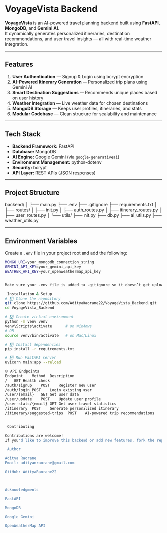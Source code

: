 #  VoyageVista Backend 

**VoyageVista** is an AI-powered travel planning backend built using **FastAPI**, **MongoDB**, and **Gemini AI**.  
It dynamically generates personalized itineraries, destination recommendations, and user travel insights — all with real-time weather integration.  

---

##  Features

1. **User Authentication** — Signup & Login using bcrypt encryption  
2. **AI-Powered Itinerary Generation** — Personalized trip plans using Gemini AI  
3. **Smart Destination Suggestions** — Recommends unique places based on user history  
4. **Weather Integration** — Live weather data for chosen destinations  
5. **MongoDB Storage** — Keeps user profiles, itineraries, and stats  
6. **Modular Codebase** — Clean structure for scalability and maintenance  

---

##  Tech Stack

- **Backend Framework:** FastAPI  
- **Database:** MongoDB  
- **AI Engine:** Google Gemini (via `google-generativeai`)  
- **Environment Management:** python-dotenv  
- **Security:** bcrypt  
- **API Layer:** REST APIs (JSON responses)  

---

##  Project Structure


backend/
│
├── main.py
├── .env
├── .gitignore
├── requirements.txt
│
├── routes/
│ ├── init.py
│ ├── auth_routes.py
│ ├── itinerary_routes.py
│ ├── user_routes.py
│
└── utils/
├── init.py
├── db.py
├── ai_utils.py
├── weather_utils.py


---

##  Environment Variables

Create a `.env` file in your project root and add the following:

```bash
MONGO_URI=your_mongodb_connection_string
GEMINI_API_KEY=your_gemini_api_key
WEATHER_API_KEY=your_openweathermap_api_key


Make sure your .env file is added to .gitignore so it doesn’t get uploaded to GitHub!

 Installation & Setup
# 1️⃣ Clone the repository
git clone https://github.com/AdityaRaorane22/VoyageVista_Backend.git
cd VoyageVista_Backend

# 2️⃣ Create virtual environment
python -m venv venv
venv\Scripts\activate      # on Windows
# OR
source venv/bin/activate   # on Mac/Linux

# 3️⃣ Install dependencies
pip install -r requirements.txt

# 4️⃣ Run FastAPI server
uvicorn main:app --reload

🌐 API Endpoints
Endpoint	Method	Description
/	GET	Health check
/auth/signup	POST	Register new user
/auth/login	POST	Login existing user
/user/{email}	GET	Get user data
/user/update	POST	Update user profile
/user-stats/{email}	GET	Get user travel statistics
/itinerary	POST	Generate personalized itinerary
/itinerary/suggested-trips	POST	AI-powered trip recommendations


 Contributing

Contributions are welcome!
If you'd like to improve this backend or add new features, fork the repo and create a pull request.

 Author

Aditya Raorane
Email: adityanraorane@gmail.com

GitHub: AdityaRaorane22



Acknowledgments

FastAPI

MongoDB

Google Gemini

OpenWeatherMap API

